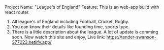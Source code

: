 Project Name:  "League's of England"
Feature:
This is an web-app build with react router.
 1. All league's of England including Football, Cricket, Rugby.
 2. You can know their details like founding time, sports type.
 3. There is a  little description about the league.
 A lot of update is comming soon.
 Now watch this site and enjoy,
Live link: https://tender-swanson-377023.netlify.app/ 